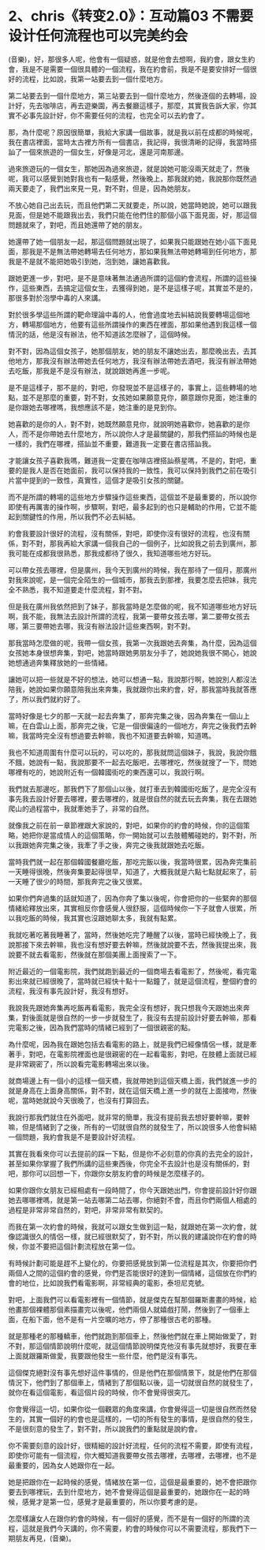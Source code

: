 # 2、chris《转变2.0》：互动篇03 不需要设计任何流程也可以完美约会

(音樂)，好，那很多人呢，他會有一個疑惑，就是他會去想啊，我約會，跟女生約會，我是不是需要一個很具體的一個流程，我在約會前，我是不是要安排好一個很好的流程，比如說，我第一站要去到一個什麼地方。

第二站要去到一個什麼地方，第三站要去到一個什麼地方，然後逐個的去轉場，設計好，先去咖啡店，再去遊樂園，再去餐廳這樣子，那麼，其實我告訴大家，你其實不必事先設計好，你不需要任何的流程，也完全可以去約會了。

那，為什麼呢？原因很簡單，我給大家講一個故事，就是我以前在成都的時候呢，我在書店裡面，當時太古裡方所有一個書店，我記得，我很清晰的記得，我當時搭訕了一個來旅遊的一個女生，好像是河北，還是河南那邊。

過來旅遊玩的一個女生，那她因為過來旅遊，就是說她可能沒兩天就走了，然後呢，我可以感覺到她對我也有一點感覺，然後晚上，那我就約她，我說那你既然過兩天要走了，我們出來見一見，對不對，但是，因為她朋友。

不放心她自己出去玩，而且他們第二天就要走，所以說，她當時她說，她可以跟我見面，但是她不能跟我出去，我們只能在他們住的那個小區下面見面，好，那這個問題就來了，對吧，而且她還帶了她的朋友。

她還帶了她一個朋友一起，那這個問題就出現了，如果我只能跟她在她小區下面見面，那我是不是無法帶她轉場去任何地方，那如果我無法帶她轉場到任何地方，那我是不是就不能把她吸引到她，泡到她，讓她喜歡我。

跟她更進一步，對吧，是不是意味著無法通過所謂的這個約會流程，所謂的這些操作，這些東西，去搞定這個女生，去獲得到她，是不是這樣子呢，其實並不是的，那很多對於泡學中毒的人來講。

對於很多學這些所謂的靶命理論中毒的人，他會過度地去糾結說我要轉場這個地方，轉場那個地方，他要有這些所謂操作的東西在裡面，那如果他遇到我這樣一個情況的話，他是沒有辦法，他不知道該怎麼辦了，這個時候。

對不對，因為這個女孩子，她那個朋友，她的朋友不讓她出去，那麼晚出去，去其他地方，那我沒有辦法帶她去任何地方，我沒有辦法帶她去酒吧，我沒有辦法帶她去吃飯，那我是不是沒有辦法，就說跟她再進一步呢。

是不是這樣子，那不是的，對吧，你發現並不是這樣子的，事實上，這些轉場的地點，並不是那麼的重要，對不對，女孩她如果願意見你，願意跟你見面，她注重的是你跟她去哪裡嗎，我想應該不是，她注重的是見到你。

她喜歡的是你的人，對不對，她既然願意見你，就說明她喜歡你，她喜歡的是你人，而不是你帶她去什麼地方，所以說你人才是最關鍵的，那我們搭訕的時候也是一樣的，我們在哪裡，搭訕並不重要，難道我一定要在書店搭訕我。

才能讓女孩子喜歡我嗎，難道我一定要在咖啡店裡搭訕蔡星嗎，不是的，對吧，重要的是我人是否在她面前，我可以保持我的一致性，我可以保持到我們之前在吸引片當中提到的一致性，真實性，這個才是吸引女孩的關鍵。

而不是所謂的轉場的這些地方步驟操作這些東西，這個並不是最重要的，所以說你即使有再厲害的操作啊，步驟啊，對吧，最多起到的也只是輔助的作用，它並不能起到關鍵性的作用，所以我們不必去糾結。

約會我要設計很好的流程，沒有關係，對吧，即使你沒有很好的流程，也沒有關係，對不對，那我再給大家講一個我自己的一個例子，比如說我之前去到廣州，那我可能在成都我很熟悉，那我成都待了很久，我知道哪些地方好玩。

可以帶女孩去哪裡，但是廣州，我今天到廣州的時候，我在那待了一個月，那廣州對我來說呢，是一個完全陌生的一個城市，那我去到那裡，我要怎麼去把妹，我完全不熟悉，我不知道要走什麼流程，對不對。

但是我在廣州我依然把到了妹子，那我當時是怎麼做的呢，我不知道哪些地方好玩啊，我不能，我無法去設計所謂的流程，我第一要帶女孩去哪，第二要帶女孩去哪，第三要帶她去哪，我沒有辦法設計這些東西啊，對不對。

那我當時怎麼做的呢，我帶一個女孩，我第一次我跟她去奔集，為什麼，因為這個女孩她本身很想奔集，對吧，她當時跟她男朋友分手了，她說她我很不開心，她說她想通過奔集釋放她的一些情緒。

讓她可以把一些就是不好的想法，她可以想通一點，我說那行啊，她說別人都沒法陪我，她說如果你願意陪我出來奔集，我就跟你出來約會，好，那我當時我就答應了，所以我們就約好了。

當時好像是七夕的那一天就一起去奔集了，那奔完集之後，因為奔集在一個山上嘛，在白雲山上面，那奔完之後，它是一個很偏遠的一個地方，奔完之後我們去幹嘛，我當時完全沒有想過要去幹嘛，我也不知道要去幹嘛，知道嗎。

我也不知道周圍有什麼可以玩的，可以吃的，那我就問這個妹子，我說，我說你餓不餓，她說有一點，我說那要不一起去吃飯吧，去哪裡吃，然後就搜了一下，問她哪裡有吃的，她說附近有一個韓國街吃的東西還可以，我說行啊。

我們就去那邊吃，那我們下了那個山以後，就打車去到韓國街吃飯了，是完全沒有事先我去設計好要去哪裡，要去哪裡的，就是很自然的就去玩去奔集，我在去跟她爬山的過程當中，我就牽她手了，非常的自然。

就像我之前在前一章節裡跟大家說的，對吧，如果你的約會的時候，你的這個策略，她把你是當成情人的這個策略，你一開始就可以去肢體觸碰她的，對不對，所以我跟她奔完集之後，我牽了手之後，奔完之後我就跟她去吃飯。

當時我們就一起在那個韓國餐廳吃飯，那吃完飯以後，我當時很累，因為奔完集前一天睡得很晚，然後奔集要起得很早，知道了，大概我就是六點七點就起來了，前一天睡了很少的時間，那我奔完之後又很累。

如果你們奔過集的話就知道了，因為你奔了集以後呢，你會把你的一些緊奔的那個情緒給釋放出來，其實相反你會感覺人很舒服，這個時候你一下子就會人很累，所以我吃飯的時候，我其實也沒跟她聊太多，我就有點累。

我就吃著吃著我睡著了，當時，然後她吃完了睡醒了以後，當時已經快晚上了，我說那接下來去幹嘛，我也沒有想好要去幹嘛，然後就說要不去，然後我提出來，我說要不就去看電影，然後就在那個美團上面搜索了一下。

附近最近的一個電影院，我們就跑到最近的一個商場去看電影了，然後呢，看完電影出來就已經很晚了，當時就已經快十點十一點鐘了，就是這個流程，整個約會的流程，我沒有事先設計好，我沒有想好。

我說我先跟她奔集再吃飯再看電影，我完全沒有想好，我只想我今天跟她出來奔集，對後面就是很自然的一步一步就發生了，我沒有去提前設計好要去幹嘛，那看完電影之後，因為我們當時的情緒已經到了一個很親密的點。

為什麼呢，因為我在跟她包括去看電影的路上，就是我們已經像情侶一樣，就是牽著手，對吧，在電影院裡面也是很親密的在一起看電影，對吧，在肢體上面就已經是非常親密了，所以說看完電影轉場出來以後。

就商場邊上有一個小的這樣一個天橋，我就帶她到這個天橋上面，我們就進一步的就是身高在上面身高關係，對不對，就在這個天橋上進一步的就在上面接吻，然後呢，當時她就說今天很晚了，也沒有打算回去。

我說行那我們就住在外面吧，就非常的簡單，我沒有提前我去想好要幹嘛，要幹嘛，但是情緒到了之後，所有的一切就很自然的就發生了，所以說很多人他會糾結一個問題，我約會我是不是要設計好流程。

其實在我看來你可以去提前的踩一下點，但是你不必刻意的你真的去完全的設計，甚至如果你掌握了我們所講的這些東西後，你完全不去設計也是沒有關係的，對吧，那你可以回想一下，你跟你女朋友約會的時候是怎麼樣子的。

如果你跟你女朋友已經相處有一段時間了，你今天跟她出門，你會提前設計好你跟她去哪哪裡嗎，就是第一站去哪第二站去哪，你絕對不會，而且你們兩個人相處的過程是非常非常自然的，對吧，非常非常有默契的。

而我在第一次約會的時候，我就可以跟女生做到這一點，就跟她在第一次約會，就像認識很久的情侶一樣，就已經很默契了，對不對，所以我的建議說你在約會的時候，你並不要把這個計劃流程放在第一位。

有時候計劃可能是趕不上變化的，你要把感覺放到第一位流程是其次，你要把你們兩個人之間的這個約會的感覺，你們是否能很好的達到一個情緒，這個放在你們約會的地位，比如說我們看電影啊，非常經典的電影，泰坦尼克號。

對吧，上面我們可以看電影裡有一個情節，就是傑克在幫那個羅斯畫畫的時候，給他畫那個裸體那個素描畫完以後呢，他們兩個人就嬉戲打鬧，然後到了一個車上面，在船下面，他不是有一片空曠的地方，停了那種很古老的那種。

就是那種老的那種轎車，他們就跑到那個車上，然後他們就在車上開始做愛了，對不對，那這個情節說明什麼呢，就這個情節說明傑克他沒有事先就想好，我要在車上面就跟羅斯做愛，我要跟他發生一些什麼，他們是沒有事先。

這個傑克絕對沒有事先想好這件事情的，但是他們在那個情景下，就是他們在那個情況下，他們到了那個車上，情緒到了那個點以後，這一切就很自然的就發生了，就你在看這個電影，看這個片段的時候，你不會覺得很突兀。

你會覺得這一切，如果你從一個觀眾的角度來講，你會覺得這一切是很自然而然發生的，其實一個好的約會也是這樣的，一切的所有發生的事情，是很自然的發生，不是很刻意的發生了，對不對，所以說我們的重點就是說約會。

你不需要刻意的設計好，很精細的設計好流程，任何的流程不需要，即使有流程，即使你可能有一個流程，你大概知道我要帶女孩去哪裡，去哪裡，去哪裡，也不是最重要的，因為女人她跟你在一起。

她是把跟你在一起時候的感覺，情緒放在第一位，這個是最重要的，她不會把跟你要去到哪裡玩，去到什麼地方，她不會覺得這個是最重要的，她跟你在一起的時候，感覺才是第一位，感覺才是最重要的，所以你要考慮的是。

怎麼樣讓女人在跟你約會的時候，有一個好的感覺，而不是有一個好的所謂的流程，這就是我們今天講的，你不需要，約會的時候你可以不需要流程，那我們下一期朋友再見，(音樂)。

